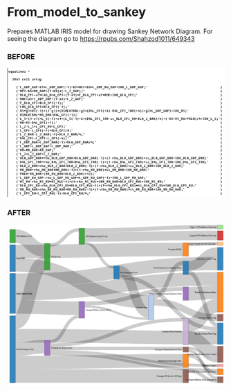 # From_model_to_sankey
Prepares MATLAB IRIS model for drawing Sankey Network Diagram.
For seeing the diagram go to https://rpubs.com/Shahzod1011/649343

### BEFORE
![Model equations before appying functions](BEFORE2.jpg)

### AFTER
![Diagram after appying functions](Transmission2.jpg)
